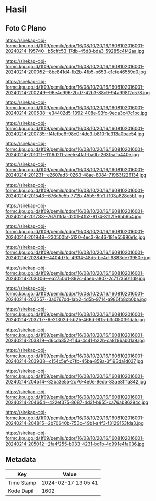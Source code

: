 # Hasil

## Foto C Plano

https://sirekap-obj-formc.kpu.go.id/1f09/pemilu/pdpr/16/08/10/20/16/1608102016001-20240214-195740--b5cffc53-17db-45d8-bda3-59285c4f42aa.jpg

https://sirekap-obj-formc.kpu.go.id/1f09/pemilu/pdpr/16/08/10/20/16/1608102016001-20240214-200052--8bc841d4-fb2b-4fb5-b653-c1cfe46559d0.jpg

https://sirekap-obj-formc.kpu.go.id/1f09/pemilu/pdpr/16/08/10/20/16/1608102016001-20240214-200249--96e4c996-2bd7-42b3-88c9-94a998f2c578.jpg

https://sirekap-obj-formc.kpu.go.id/1f09/pemilu/pdpr/16/08/10/20/16/1608102016001-20240214-200538--e34402d5-1392-408e-93fc-9eca3c47c1bc.jpg

https://sirekap-obj-formc.kpu.go.id/1f09/pemilu/pdpr/16/08/10/20/16/1608102016001-20240214-200735--f4fcfbc6-98c0-4de3-b810-1e313a0bae54.jpg

https://sirekap-obj-formc.kpu.go.id/1f09/pemilu/pdpr/16/08/10/20/16/1608102016001-20240214-201011--1116d2f1-aee5-4faf-ba0b-263f5afb440e.jpg

https://sirekap-obj-formc.kpu.go.id/1f09/pemilu/pdpr/16/08/10/20/16/1608102016001-20240214-201231--e2607ad3-0263-48ae-8084-71963f226134.jpg

https://sirekap-obj-formc.kpu.go.id/1f09/pemilu/pdpr/16/08/10/20/16/1608102016001-20240214-201543--676d5e5b-772b-45b5-8fe1-f103a828c5b1.jpg

https://sirekap-obj-formc.kpu.go.id/1f09/pemilu/pdpr/16/08/10/20/16/1608102016001-20240214-201733--76701fda-d201-4fb2-9174-8112fe6bb6b4.jpg

https://sirekap-obj-formc.kpu.go.id/1f09/pemilu/pdpr/16/08/10/20/16/1608102016001-20240214-201949--230500bf-5120-4ec3-9c46-181e55996e1c.jpg

https://sirekap-obj-formc.kpu.go.id/1f09/pemilu/pdpr/16/08/10/20/16/1608102016001-20240214-202849--4404d7fc-4934-48d5-bc4d-9883de73950e.jpg

https://sirekap-obj-formc.kpu.go.id/1f09/pemilu/pdpr/16/08/10/20/16/1608102016001-20240214-203006--ea2750d1-897c-4aeb-a807-2c71735011d9.jpg

https://sirekap-obj-formc.kpu.go.id/1f09/pemilu/pdpr/16/08/10/20/16/1608102016001-20240214-203557--3a0767dd-1ab2-4d5b-9714-a986fb8cb0ba.jpg

https://sirekap-obj-formc.kpu.go.id/1f09/pemilu/pdpr/16/08/10/20/16/1608102016001-20240214-203717--6e21302d-5b25-466d-9f15-b3c050f91da5.jpg

https://sirekap-obj-formc.kpu.go.id/1f09/pemilu/pdpr/16/08/10/20/16/1608102016001-20240214-203819--d6cda352-f14a-4c41-b22b-ca8196ab01a9.jpg

https://sirekap-obj-formc.kpu.go.id/1f09/pemilu/pdpr/16/08/10/20/16/1608102016001-20240214-203938--c154c5ef-c7fb-45ba-859a-3f193da1d037.jpg

https://sirekap-obj-formc.kpu.go.id/1f09/pemilu/pdpr/16/08/10/20/16/1608102016001-20240214-204514--32ba3e55-2c76-4e0e-9edb-83ae8ff1a842.jpg

https://sirekap-obj-formc.kpu.go.id/1f09/pemilu/pdpr/16/08/10/20/16/1608102016001-20240214-204654--422ef375-8687-4d3f-b955-ca76ab86294c.jpg

https://sirekap-obj-formc.kpu.go.id/1f09/pemilu/pdpr/16/08/10/20/16/1608102016001-20240214-204815--2b70640b-753c-49b1-a4f3-f3129153fda3.jpg

https://sirekap-obj-formc.kpu.go.id/1f09/pemilu/pdpr/16/08/10/20/16/1608102016001-20240214-205012--2fa4f255-b033-4231-bd1b-4d991e4fa036.jpg


## Metadata

| Key        | Value               |
| ---------- | ------------------- |
| Time Stamp | 2024-02-17 13:05:41 |
| Kode Dapil | 1602                |



